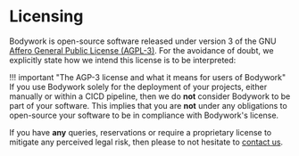 # Licensing

Bodywork is open-source software released under version 3 of the GNU [Affero General Public License (AGPL-3)](https://www.gnu.org/licenses/agpl-3.0.en.html). For the avoidance of doubt, we explicitly state how we intend this license is to be interpreted:

!!! important "The AGP-3 license and what it means for users of Bodywork"
    If you use Bodywork solely for the deployment of your projects, either manually or within a CICD pipeline, then we do **not** consider Bodywork to be part of your software. This implies that you are **not** under any obligations to open-source your software to be in compliance with Bodywork's license.

If you have **any** queries, reservations or require a proprietary license to mitigate any perceived legal risk, then please to not hesitate to [contact us](contact.md).
